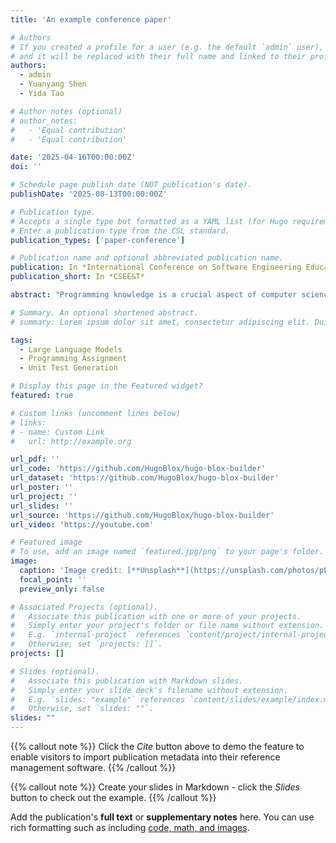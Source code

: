 ```yaml
---
title: 'An example conference paper'

# Authors
# If you created a profile for a user (e.g. the default `admin` user), write the username (folder name) here
# and it will be replaced with their full name and linked to their profile.
authors:
  - admin
  - Yuanyang Shen
  - Yida Tao

# Author notes (optional)
# author_notes:
#   - 'Equal contribution'
#   - 'Equal contribution'

date: '2025-04-16T00:00:00Z'
doi: ''

# Schedule page publish date (NOT publication's date).
publishDate: '2025-08-13T00:00:00Z'

# Publication type.
# Accepts a single type but formatted as a YAML list (for Hugo requirements).
# Enter a publication type from the CSL standard.
publication_types: ['paper-conference']

# Publication name and optional abbreviated publication name.
publication: In *International Conference on Software Engineering Education and Training*
publication_short: In *CSEE&T*

abstract: "Programming knowledge is a crucial aspect of computer science education, and unit testing is commonly employed to automatically assess programming assignments. Instructors and teaching assistants typically invest considerable efforts in writing unit tests, which may still be vulnerable to human oversight and mistakes. In this work, we explored the feasibility of using Large Language Models (LLMs) to automate the assessment of programming assignments. In particular, we proposed two approaches: the plain approach that uses GPT-4o-mini in a vanilla setting, and the augmented approach that integrates additional strategies such as tailored prompts with syntax and semantic constraints, and a feedback mechanism with information on test-effectiveness metrics. We evaluate the two approaches on six real-world programming assignments from an introductory-level programming course at our university. Compared to the plain approach, the augmented approach improves the usability and effectiveness of the generated unit tests, reducing 85 % compilation errors while enhancing the statement coverage and mutation scores by 1.7 x and 2.1 x, respectively. In addition, the augmented approach also complements human-written tests by covering additional program behaviors. In a case study of 1296 students' submissions that pass human-written tests, the augmented approach successfully detected new bugs in 13 % submissions, with an accuracy of 27 %. These results not only demonstrate the potentials of LLMs in generating useful unit tests for programming assignments, but also highlight the strategies that can effectively enhance LLMs' capabilities to augment human-written tests, offering practical benefits for both educators and students."

# Summary. An optional shortened abstract.
# summary: Lorem ipsum dolor sit amet, consectetur adipiscing elit. Duis posuere tellus ac convallis placerat. Proin tincidunt magna sed ex sollicitudin condimentum.

tags:
  - Large Language Models
  - Programming Assignment
  - Unit Test Generation

# Display this page in the Featured widget?
featured: true

# Custom links (uncomment lines below)
# links:
# - name: Custom Link
#   url: http://example.org

url_pdf: ''
url_code: 'https://github.com/HugoBlox/hugo-blox-builder'
url_dataset: 'https://github.com/HugoBlox/hugo-blox-builder'
url_poster: ''
url_project: ''
url_slides: ''
url_source: 'https://github.com/HugoBlox/hugo-blox-builder'
url_video: 'https://youtube.com'

# Featured image
# To use, add an image named `featured.jpg/png` to your page's folder.
image:
  caption: 'Image credit: [**Unsplash**](https://unsplash.com/photos/pLCdAaMFLTE)'
  focal_point: ''
  preview_only: false

# Associated Projects (optional).
#   Associate this publication with one or more of your projects.
#   Simply enter your project's folder or file name without extension.
#   E.g. `internal-project` references `content/project/internal-project/index.md`.
#   Otherwise, set `projects: []`.
projects: []

# Slides (optional).
#   Associate this publication with Markdown slides.
#   Simply enter your slide deck's filename without extension.
#   E.g. `slides: "example"` references `content/slides/example/index.md`.
#   Otherwise, set `slides: ""`.
slides: ""
---
```


{{% callout note %}}
Click the _Cite_ button above to demo the feature to enable visitors to import publication metadata into their reference management software.
{{% /callout %}}

{{% callout note %}}
Create your slides in Markdown - click the _Slides_ button to check out the example.
{{% /callout %}}

Add the publication's **full text** or **supplementary notes** here. You can use rich formatting such as including [code, math, and images](https://docs.hugoblox.com/content/writing-markdown-latex/).
